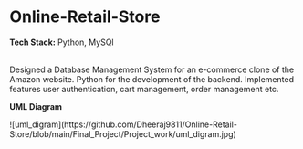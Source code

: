 # Online-Retail-Store<br>
<p> <b>Tech Stack:</b> Python, MySQl </p><br>
Designed a Database Management System for an e-commerce clone of the Amazon website. Python for the development of the backend. Implemented features user authentication, cart management, order management etc.<be>
<p> <b>UML Diagram</b><br>
</p>
![uml_digram](https://github.com/Dheeraj9811/Online-Retail-Store/blob/main/Final_Project/Project_work/uml_digram.jpg)

